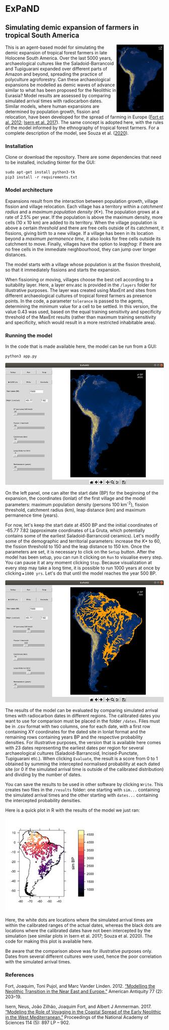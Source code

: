 # ExPaND
<h2>Simulating demic expansion of farmers in tropical South America</h2>
<img src="img/anim.gif" align="right" width=150></img>
<p>This is an agent-based model for simulating the demic expansion of tropical forest farmers in late Holocene South America. Over the last 5000 years, archaeological cultures like the Saladoid-Barrancoid and Tupiguarani expanded over different parts of Amazon and beyond, spreading the practice of polyculture agroforestry. Can these archaeological expansions be modelled as demic waves of advance similar to what has been proposed for the Neolithic in Eurasia? Model results are assessed by comparing simulated arrival times with radiocarbon dates. Similar models, where human expansions are determined by population growth, fission and relocation, have been developed for the spread of farming in Europe (<a href="https://doi.org/10.7183/0002-7316.77.2.203">Fort et al. 2012</a>; <a href="https://doi.org/10.1073/pnas.1613413114">Isern et al. 2017</a>). The same concept is adopted here, with the rules of the model informed by the ethnography of tropical forest farmers. For a complete description of the model, see Souza et al. (<a href="https://doi.org/10.1371/journal.pone.0232367">2020</a>).</p>
<h3>Installation</h3>
<p>Clone or download the repository. There are some dependencies that need to be installed, including tkinter for the GUI:</p>
<pre><code>sudo apt-get install python3-tk
pip3 install -r requirements.txt</pre></code>
<h3>Model architecture</h3>
<p>Expansions result from the interaction between population growth, village fission and village relocation. Each village has a territory within a <i>catchment radius</i> and a <i>maximum population density</i> (<i>K*</i>). The population grows at a rate of 2.5% per year. If the population is above the maximum density, more cells (10 x 10 km) are added to its territory. When the village population is above a certain <i>threshold</i> and there are free cells outside of its catchment, it fissions, giving birth to a new village. If a village has been in its location beyond a <i>maximum permanence time</i>, it also looks for free cells outside its catchment to move. Finally, villages have the option to <i>leapfrog</i>: if there are no free cells in the immediate neighbourhood, they can jump over longer distances.</p>
<p>The model starts with a village whose population is at the fission threshold, so that it immediately fissions and starts the expansion.</p>
<p>When fissioning or moving, villages choose the best cell according to a suitability layer. Here, a layer env.asc is provided in the <code>/layers</code> folder for illustrative purposes. The layer was created using MaxEnt and sites from different archaeological cultures of tropical forest farmers as presence points. In the code, a parameter <code>tolerance</code> is passed to the agents, determining the minimum value for a cell to be settled. In this version, the value 0.43 was used, based on the equal training sensitivity and specificity threshold of the MaxEnt results (rather than maximum training sensitivity and specificity, which would result in a more restricted inhabitable area).</p>
<h3>Running the model</h3>
<p>In the code that is made available here, the model can be run from a GUI:</p>
<pre><code>python3 app.py</pre></code>
<img src="img/screen.png" width=600></img>
<p>On the left panel, one can alter the start date (BP) for the beginning of the expansion, the coordinates (lonlat) of the first village and the model parameters: maximum population density (persons 100 km<sup>-2</sup>), fission threshold, catchment radius (km), leap distance (km) and maximum permanence time (years).</p>
<p>For now, let's keep the start date at 4500 BP and the initial coordinates of -65.77 7.82 (approximate coordinates of La Gruta, which potentially contains some of the earliest Saladoid-Barrancoid ceramics). Let's modify some of the demographic and territorial parameters: increase the <i>K*</i> to 60, the fission threshold to 150 and the leap distance to 150 km. Once the parameters are set, it is necessary to click on the <code>Setup</code> button. After the model has been setup, you can run it clicking on <code>Run</code> to visualise every step. You can pause it at any moment clicking <code>Stop</code>. Because visualization at every step may take a long time, it is possible to run 1000 years at once by clicking <code>►1000 yrs</code>. Let's do that until the model reaches the year 500 BP.</p>
<img src="img/result.png" width=600></img>
<p>The results of the model can be evaluated by comparing simulated arrival times with radiocarbon dates in different regions. The calibrated dates you want to use for comparison must be placed in the folder <code>/dates</code>. Files must be in .csv format with two columns, one for each date, with a first row containing XY coordinates for the dated site in lonlat format and the remaining rows containing years BP and the respective probability densities. For illustrative purposes, the version that is available here comes with 23 dates representing the earliest dates per region for several archaeological cultures (Saladoid-Barrancoid, Incised-Punctate, Tupiguarani etc.). When clicking <code>Evaluate</code>, the result is a score from 0 to 1 obtained by summing the intercepted normalised probability at each dated site (or 0 if the simulated arrival time is outside of the calibrated distribution) and dividing by the number of dates.</p>
<p>You can save the results to be used in other software by clicking <code>Write</code>. This creates two files in the <code>/results</code> folder: one starting with <code>sim...</code> containing the simulated arrival times and the other starting with <code>dates...</code> containing the intercepted probability densities.</p>
<p>Here is a quick plot in R with the results of the model we just ran:</p>
<img src="img/simplot.jpg" width=300></img>
<p>Here, the white dots are locations where the simulated arrival times are within the calibrated ranges of the actual dates, whereas the black dots are locations where the calibrated dates have not been intercepted by the simulation (see similar plots in Isern et al. 2017; Souza et al. 2020). The code for making this plot is available here.</p>
<p>Be aware that the comparison above was for illustrative purposes only. Dates from several different cultures were used, hence the poor correlation with the simulated arrival times.</p>
<h3>References</h3>
<p>Fort, Joaquim, Toni Pujol, and Marc Vander Linden. 2012. <a href="https://doi.org/10.7183/0002-7316.77.2.203">“Modelling the Neolithic Transition in the Near East and Europe.”</a> American Antiquity 77 (2): 203–19.</p>
<p>Isern, Neus, João Zilhão, Joaquim Fort, and Albert J Ammerman. 2017. <a href="https://doi.org/10.1073/pnas.1613413114">“Modeling the Role of Voyaging in the Coastal Spread of the Early Neolithic in the West Mediterranean.”</a> Proceedings of the National Academy of Sciences 114 (5): 897 LP – 902.</p>
